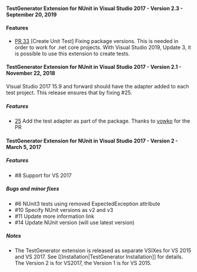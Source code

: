#### TestGenerator Extension for NUnit in Visual Studio 2017 - Version 2.3 - September 20, 2019

#### Features

* [PR 33](https://github.com/nunit/nunit-vs-testgenerator/pull/33) [Create Unit Test] Fixing package versions.  This is needed in order to work for .net core projects.  With Visual Studio 2019, Update 3, it is possible to use this extension to create tests. 


#### TestGenerator Extension for NUnit in Visual Studio 2017 - Version 2.1 - November 22, 2018

Visual Studio 2017 15.9 and forward should have the adapter added to each test project.  This release ensures that by fixing #25. 


##### Features

* [25](https://github.com/nunit/nunit-vs-testgenerator/issues/25)  Add the test adapter as part of the package.  Thanks to [yowko](https://github.com/yowko) for the PR


#### TestGenerator Extension for NUnit in Visual Studio 2017 - Version 2 - March 5, 2017

##### Features
 * #8 Support for VS 2017


##### Bugs and minor fixes
  * #6 NUnit3 tests using removed ExpectedException attribute
  * #10 Specify NUnit versions as v2 and v3
  * #11 Update more information link
  * #14 Update NUnit version (will use latest version)



##### Notes
 * The TestGenerator extension is released as separate VSIXes for VS 2015 and VS 2017.  See [[Installation|TestGenerator Installation]] for details.  The Version 2 is for VS2017, the Version 1 is for VS 2015. 